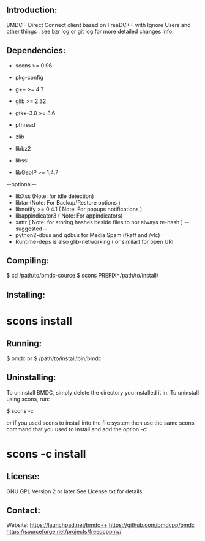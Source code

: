 Introduction:
-------------
BMDC - Direct Connect client based on FreeDC++ with Ignore Users 
and other things .
see bzr log or git log for more detailed changes info.

Dependencies:
-------------
- scons >= 0.96

- pkg-config
- g++ >= 4.7
- glib >= 2.32
- gtk+-3.0 >= 3.6
- pthread
- zlib
- libbz2
- libssl
- libGeoIP >= 1.4.7

--optional--
- libXss (Note: for idle detection)
- libtar (Note: For Backup/Restore options )
- libnotify >= 0.4.1 ( Note: For popups notifications )
- libappindicator3 ( Note: For appindicators)
- xattr ( Note: for storing hashes beside files to not always re-hash )
--suggested--
- python2-dbus and qdbus for Media Spam (/kaff and /vlc)
- Runtime-deps is also glib-networking ( or similar) for open URI

Compiling:
----------
$ cd /path/to/bmdc-source
$ scons PREFIX=/path/to/install/

Installing:
-----------
# scons install

Running:
--------
$ bmdc
or
$ /path/to/install/bin/bmdc

Uninstalling:
-------------
To uninstall BMDC, simply delete the directory you installed it in. To uninstall using scons, run:

$ scons -c

or if you used scons to install into the file system then use the same scons command that you used to install and add the option -c:

# scons -c install

License:
--------
GNU GPL Version 2 or later
See License.txt for details.

Contact:
--------
Website: 
	https://launchpad.net/bmdc++
	https://github.com/bmdcpp/bmdc
	https://sourceforge.net/projects/freedcppmv/
